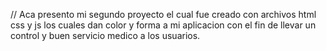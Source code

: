//
Aca presento mi segundo proyecto el cual fue creado con archivos html css y js los cuales  dan color y forma a mi aplicacion con el fin de llevar un control y buen servicio medico a los usuarios.